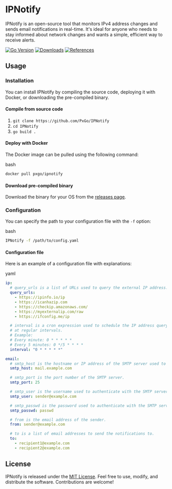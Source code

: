 IPNotify
========

IPNotify is an open-source tool that monitors IPv4 address changes and sends email notifications in real-time. It's ideal for anyone who needs to stay informed about network changes and wants a simple, efficient way to receive alerts.

[![Go Version](https://img.shields.io/badge/Go-v1.16-blue)](https://golang.org/dl/)
[![Downloads](https://img.shields.io/github/downloads/PxGo/IPNotify/total)](https://github.com/PxGo/IPNotify/releases)
[![References](https://img.shields.io/github/forks/PxGo/IPNotify?label=references)](https://github.com/PxGo/IPNotify/network/members)


Usage
-----

### Installation

You can install IPNotify by compiling the source code, deploying it with Docker, or downloading the pre-compiled binary.

#### Compile from source code

1.  `git clone https://github.com/PxGo/IPNotify`
2.  `cd IPNotify`
3.  `go build .`

#### Deploy with Docker

The Docker image can be pulled using the following command:

bash

```bash
docker pull pxgo/ipnotify
```

#### Download pre-compiled binary

Download the binary for your OS from the [releases page](https://github.com/PxGo/IPNotify/releases).

### Configuration

You can specify the path to your configuration file with the `-f` option:

bash
```bash
IPNotify -f /path/to/config.yaml
```

#### Configuration file

Here is an example of a configuration file with explanations:

yaml

```yaml
ip:
  # query_urls is a list of URLs used to query the external IP address.
  query_urls:
    - https://ipinfo.io/ip
    - https://icanhazip.com
    - https://checkip.amazonaws.com/
    - https://myexternalip.com/raw
    - https://ifconfig.me/ip

  # interval is a cron expression used to schedule the IP address query
  # at regular intervals.
  # Example:
  # Every minute: 0 * * * * *
  # Every 5 minutes: 0 */5 * * * *
  interval: "0 * * * * *"

email:
  # smtp_host is the hostname or IP address of the SMTP server used to send emails.
  smtp_host: mail.example.com

  # smtp_port is the port number of the SMTP server.
  smtp_port: 25

  # smtp_user is the username used to authenticate with the SMTP server.
  smtp_user: sender@example.com

  # smtp_passwd is the password used to authenticate with the SMTP server.
  smtp_passwd: passwd

  # from is the email address of the sender.
  from: sender@example.com

  # to is a list of email addresses to send the notifications to.
  to:
    - recipient1@example.com
    - recipient2@example.com
```

License
-------

IPNotify is released under the [MIT License](https://github.com/PxGo/IPNotify/blob/main/LICENSE). Feel free to use, modify, and distribute the software. Contributions are welcome!
